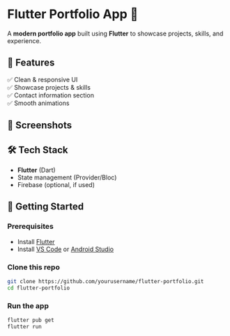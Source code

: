 # **Flutter Portfolio App** 🚀  

A **modern portfolio app** built using **Flutter** to showcase projects, skills, and experience.  

## 📌 **Features**  
✅ Clean & responsive UI  
✅ Showcase projects & skills  
✅ Contact information section  
✅ Smooth animations  

## 📸 **Screenshots**  


## 🛠 **Tech Stack**  
- **Flutter** (Dart)  
- State management (Provider/Bloc)  
- Firebase (optional, if used)  

## 🚀 **Getting Started**  
### **Prerequisites**  
- Install [Flutter](https://flutter.dev/docs/get-started/install)  
- Install [VS Code](https://code.visualstudio.com/) or [Android Studio](https://developer.android.com/studio)  

### **Clone this repo**  
```sh
git clone https://github.com/yourusername/flutter-portfolio.git
cd flutter-portfolio
```

### **Run the app**  
```sh
flutter pub get
flutter run
```